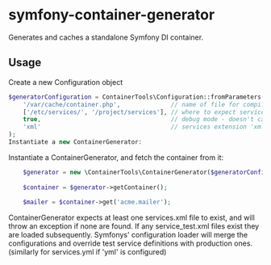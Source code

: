 # symfony-container-generator
Generates and caches a standalone Symfony DI container.

## Usage
Create a new Configuration object
```php
$generatorConfiguration = ContainerTools\Configuration::fromParameters(
    '/var/cache/container.php',              // name of file for compiled container
    ['/etc/services/', '/project/services'], // where to expect services.xml and services_test.xml
    true,                                    // debug mode - doesn't cache or generate container.php if true
    'xml'                                    // services extension 'xml' or 'yml'
);
Instantiate a new ContainerGenerator:
```

Instantiate a ContainerGenerator, and fetch the container from it:

```php
    $generator = new \ContainerTools\ContainerGenerator($generatorConfiguration);
    
    $container = $generator->getContainer();
    
    $mailer = $container->get('acme.mailer');
```

ContainerGenerator expects at least one services.xml file to exist, and will throw an exception if none are found. If any service_test.xml files exist they are loaded subsequently. Symfonys' configuration loader will merge the configurations and override test service definitions with production ones. (similarly for services.yml if 'yml' is configured)
